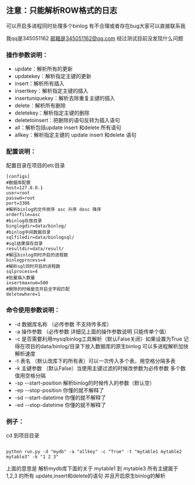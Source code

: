 ## 注意：只能解析ROW格式的日志

可以开启多进程同时处理多个binlog 有不合理或者存在bug大家可以直接联系我

我qq是345051162 邮箱是345051162@qq.com 经过测试目前没发现什么问题

### 操作参数说明：

* update：解析所有的更新
* updatekey：解析指定主键的更新
* insert：解析所有插入
* insertkey：解析指定主键的插入
* insertuniquekey：解析去除重复主键的插入
* delete：解析所有删除
* deletekey：解析指定主键的删除
* deletetoinsert：把删除的语句反转为插入语句
* all：解析包括update insert 和delete 所有语句
* allkey：解析指定主键的 update insert 和delete 语句

### 配置说明：

配置目录在项目的etc目录

```
[configs]
#数据库配置
host=127.0.0.1
user=root
passwd=root
port=3306
#解析binlog的文件排序 asc 升序 desc 降序
orderfile=asc
#binlog存放目录
binglogdir=data/binlog/
#binlog中间数据目录
sqlfiledir=data/binlogsql/
#sql结果保存目录
resultdir=data/result/
#解压binlog同时开启的进程数
binlogprocess=4
#解析sql同时开启的进程数
sqlprocess=4
#批量插入数量
insertmaxnum=500
#删除的时候是否开启全字段匹配
deletewhere=1

```

### 命令使用参数说明：

* -d 数据库名称 （必传参数 不支持传多库）
* -a 操作参数 （必传参数 详细见上面的操作参数说明 只能传单个值）
* -c 是否需要利用mysqlbinlog工具解析（默认False关闭）如果设置为True 记得在项目的data/binlog/目录下放入数据库的原生binlog 可以多进程解析加快解析速度
* -t 表名 （默认改库下的所有表）可以一次传入多个表，用空格分隔多表
* -k 主键参数 （默认False）当使用主键过滤的时候改参数为必传参数 多个数值用空格分隔
* -sp --start-position 解析binlog的时候传入的参数（默认空）
* -ep --stop-position 你懂的就不解释了
* -sd --start-datetime 你懂的就不解释了
* -ed --stop-datetime 你懂的就不解释了

### 例子：

cd 到项目目录

```

python run.py -d "mydb" -a "allkey" -c "True" -t "mytable1 mytable2 mytable3" -k "1 2 3"

```

上面的意思是 解析mydb库下面的关于 mytable1 到 mytable3 所有主键属于 1,2,3 的所有 update,insert和delete的语句 并且开启原生binlog的解析
